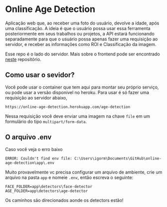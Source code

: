 # Online Age Detection

Aplicação web que, ao receber uma foto do usuário, devolve a idade, após uma classificação. A ideia é que o usuário possa usar essa ferramenta posteriormente em seus trabalhos ou projetos, a API estará funcionando separadamente para que o usuário possa apenas fazer uma requisição ao servidor, e receber as informações como ROI e Classificação da imagem.

Esse repo é o lado do servidor. Mais sobre o frontend pode ser encontrado [neste](https://github.com/igormcsouza/online-age-detection-frontend) repositório.

## Como usar o sevidor?

Você pode usar o container que tem aqui para montar seu próprio serviço, ou pode usar a versão disponível no heroku. Para usar é só fazer uma requisição ao servidor abaixo,

    https://online-age-detection.herokuapp.com/age-detection

Nessa requisição você deve enviar uma imagem na chave `file` em um formulário do tipo `multipart/form-data`.

## O arquivo .env

Caso você veja o erro baixo

    ERROR: Couldn't find env file: C:\Users\igorm\Documents\GitHub\online-age-detection\app\.env

Muito provavelmente vc precisa configurar um arquivo de ambiente, crie um arquivo na pasta `app` e nomeie `.env`, então escreva o seguinte:

    FACE_FOLDER=app\detectors\face-detector
    AGE_FOLDER=app\detectors\age-detector

Os caminhos são direcionados aonde os detectors estão!
